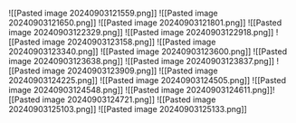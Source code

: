 ![[Pasted image 20240903121559.png]]
![[Pasted image 20240903121650.png]]
![[Pasted image 20240903121801.png]]
![[Pasted image 20240903122329.png]]
![[Pasted image 20240903122918.png]]
![[Pasted image 20240903123158.png]]
![[Pasted image 20240903123340.png]]
![[Pasted image 20240903123600.png]]
![[Pasted image 20240903123638.png]]
![[Pasted image 20240903123837.png]]
![[Pasted image 20240903123909.png]]
![[Pasted image 20240903124225.png]]
![[Pasted image 20240903124505.png]]
![[Pasted image 20240903124548.png]]
![[Pasted image 20240903124611.png]]![[Pasted image 20240903124721.png]]
![[Pasted image 20240903125103.png]]
![[Pasted image 20240903125133.png]]

